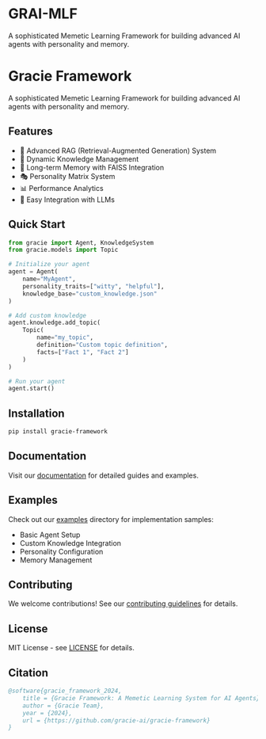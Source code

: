 # GRAI-MLF
A sophisticated Memetic Learning Framework for building advanced AI agents with personality and memory.
# Gracie Framework


A sophisticated Memetic Learning Framework for building advanced AI agents with personality and memory.

## Features

- 🧠 Advanced RAG (Retrieval-Augmented Generation) System
- 🔄 Dynamic Knowledge Management
- 💾 Long-term Memory with FAISS Integration
- 🎭 Personality Matrix System
- 📊 Performance Analytics
- 🔌 Easy Integration with LLMs

## Quick Start

```python
from gracie import Agent, KnowledgeSystem
from gracie.models import Topic

# Initialize your agent
agent = Agent(
    name="MyAgent",
    personality_traits=["witty", "helpful"],
    knowledge_base="custom_knowledge.json"
)

# Add custom knowledge
agent.knowledge.add_topic(
    Topic(
        name="my_topic",
        definition="Custom topic definition",
        facts=["Fact 1", "Fact 2"]
    )
)

# Run your agent
agent.start()
```

## Installation

```bash
pip install gracie-framework
```

## Documentation

Visit our [documentation](https://github.com/GRAI-Framework/GRAI-MLF/blob/main/docs/quickstart.md#docsquickstartmd) for detailed guides and examples.

## Examples

Check out our [examples](examples/) directory for implementation samples:
- Basic Agent Setup
- Custom Knowledge Integration
- Personality Configuration
- Memory Management

## Contributing

We welcome contributions! See our [contributing guidelines](CONTRIBUTING.md) for details.

## License

MIT License - see [LICENSE](LICENSE) for details.

## Citation

```bibtex
@software{gracie_framework_2024,
    title = {Gracie Framework: A Memetic Learning System for AI Agents},
    author = {Gracie Team},
    year = {2024},
    url = {https://github.com/gracie-ai/gracie-framework}
}
```
